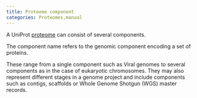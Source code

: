 ```yaml
---
title: Proteome component
categories: Proteomes,manual
---
```


A UniProt [proteome](http://www.uniprot.org/manual/proteomes%5Fmanual) can consist of several components.

The component name refers to the genomic component encoding a set of proteins.

These range from a single component such as Viral genomes to several components as in the case of eukaryotic chromosomes. They may also represent different stages in a genome project and include components such as contigs, scaffolds or Whole Genome Shotgun (WGS) master records.